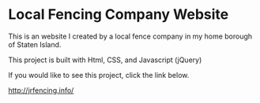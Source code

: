 # Local Fencing Company Website

This is an website I created by a local fence company in my home borough of Staten Island.

This project is built with Html, CSS, and Javascript (jQuery)

If you would like to see this project, click the link below.

http://jrfencing.info/

